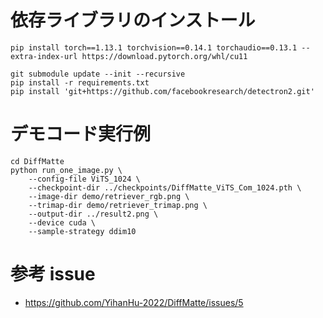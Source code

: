 # 依存ライブラリのインストール

```
pip install torch==1.13.1 torchvision==0.14.1 torchaudio==0.13.1 --extra-index-url https://download.pytorch.org/whl/cu11

git submodule update --init --recursive
pip install -r requirements.txt
pip install 'git+https://github.com/facebookresearch/detectron2.git'
```

# デモコード実行例

```
cd DiffMatte
python run_one_image.py \
    --config-file ViTS_1024 \
    --checkpoint-dir ../checkpoints/DiffMatte_ViTS_Com_1024.pth \
    --image-dir demo/retriever_rgb.png \
    --trimap-dir demo/retriever_trimap.png \
    --output-dir ../result2.png \
    --device cuda \
    --sample-strategy ddim10
```

# 参考 issue

- <https://github.com/YihanHu-2022/DiffMatte/issues/5>
